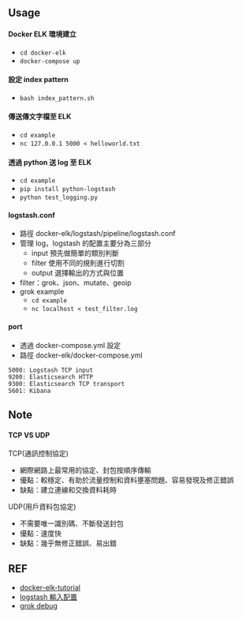 ## Usage

#### Docker ELK 環境建立

- `cd docker-elk`
- `docker-compose up`

#### 設定 index pattern

- `bash index_pattern.sh`

#### 傳送傳文字檔至 ELK

- `cd example`
- `nc 127.0.0.1 5000 < helloworld.txt`

#### 透過 python 送 log 至 ELK

- `cd example`
- `pip install python-logstash`
- `python test_logging.py`

#### logstash.conf

- 路徑 docker-elk/logstash/pipeline/logstash.conf
- 管理 log，logstash 的配置主要分為三部分
    - input 預先做簡單的類別判斷
    - filter 使用不同的規則進行切割
    - output 選擇輸出的方式與位置
- filter：grok、json、mutate、geoip
- grok example
    - `cd example`
    - `nc localhost < test_filter.log`


#### port 

- 透過 docker-compose.yml 設定
- 路徑 docker-elk/docker-compose.yml
```
5000: Logstash TCP input
9200: Elasticsearch HTTP
9300: Elasticsearch TCP transport
5601: Kibana
```

## Note

#### TCP VS UDP

TCP(通訊控制協定)
- 網際網路上最常用的協定、封包按順序傳輸
- 優點：較穩定、有助於流量控制和資料壅塞問題、容易發現及修正錯誤
- 缺點：建立連線和交換資料耗時

UDP(用戶資料包協定)
- 不需要唯一識別碼、不斷發送封包
- 優點：速度快
- 缺點：幾乎無修正錯誤、易出錯


## REF

- [docker-elk-tutorial](https://github.com/twtrubiks/docker-elk-tutorial/tree/master)
- [logstash 輸入配置](https://ithelp.ithome.com.tw/articles/10186351)
- [grok debug](https://grokdebug.herokuapp.com/)